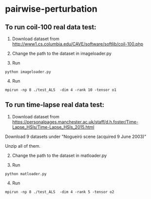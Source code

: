 # pairwise-perturbation

## To run coil-100 real data test: 
1. Download dataset from  http://www1.cs.columbia.edu/CAVE/software/softlib/coil-100.php

2. Change the path to the dataset in imageloader.py

3. Run 
```
python imageloader.py
```

4. Run 
```
mpirun -np 8 ./test_ALS  -dim 4 -rank 10 -tensor o1      

```


## To run time-lapse real data test: 
1. Download dataset from  https://personalpages.manchester.ac.uk/staff/d.h.foster/Time-Lapse_HSIs/Time-Lapse_HSIs_2015.html

Download 9 datasets under "Nogueiró scene (acquired 9 June 2003)"

Unzip all of them. 

2. Change the path to the dataset in matloader.py

3. Run 
```
python matloader.py
```

4. Run 
```
mpirun -np 8 ./test_ALS  -dim 4 -rank 5 -tensor o2      

```